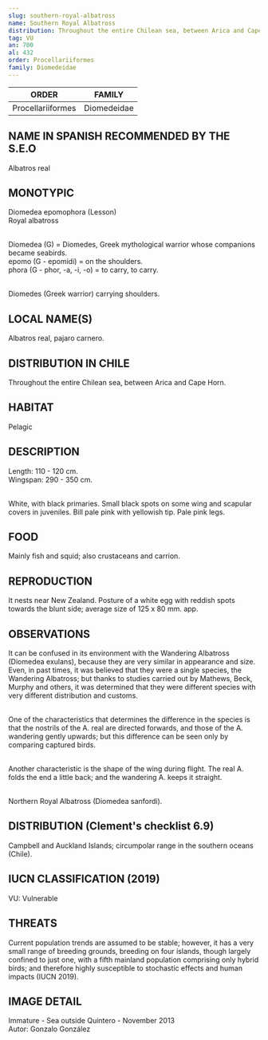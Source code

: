 ```yaml
---
slug: southern-royal-albatross
name: Southern Royal Albatross
distribution: Throughout the entire Chilean sea, between Arica and Cape Horn.
tag: VU
an: 700
al: 432
order: Procellariiformes
family: Diomedeidae
---
```


| ORDER             | FAMILY      |
| ----------------- | ----------- |
| Procellariiformes | Diomedeidae |

## NAME IN SPANISH RECOMMENDED BY THE S.E.O

Albatros real

## MONOTYPIC

Diomedea epomophora (Lesson)<br>
Royal albatross<br><br>

Diomedea (G) = Diomedes, Greek mythological warrior whose companions became seabirds.<br>
epomo (G - epomidi) = on the shoulders.<br>
phora (G - phor, -a, -i, -o) = to carry, to carry.<br><br>

Diomedes (Greek warrior) carrying shoulders.

## LOCAL NAME(S)

Albatros real, pajaro carnero.

## DISTRIBUTION IN CHILE

Throughout the entire Chilean sea, between Arica and Cape Horn.

## HABITAT

Pelagic

## DESCRIPTION

Length: 110 - 120 cm.<br>
Wingspan: 290 - 350 cm.<br><br>

White, with black primaries. Small black spots on some wing and scapular covers in juveniles. Bill pale pink with yellowish tip. Pale pink legs.

## FOOD

Mainly fish and squid; also crustaceans and carrion.

## REPRODUCTION

It nests near New Zealand. Posture of a white egg with reddish spots towards the blunt side; average size of 125 x 80 mm. app.

## OBSERVATIONS

It can be confused in its environment with the Wandering Albatross (Diomedea exulans), because they are very similar in appearance and size. Even, in past times, it was believed that they were a single species, the Wandering Albatross; but thanks to studies carried out by Mathews, Beck, Murphy and others, it was determined that they were different species with very different distribution and customs.<br><br>

One of the characteristics that determines the difference in the species is that the nostrils of the A. real are directed forwards, and those of the A. wandering gently upwards; but this difference can be seen only by comparing captured birds.<br><br>

Another characteristic is the shape of the wing during flight. The real A. folds the end a little back; and the wandering A. keeps it straight.<br><br>

Northern Royal Albatross (Diomedea sanfordi).

## DISTRIBUTION (Clement's checklist 6.9)

Campbell and Auckland Islands; circumpolar range in the southern oceans (Chile).

## IUCN CLASSIFICATION (2019)

VU: Vulnerable

## THREATS

Current population trends are assumed to be stable; however, it has a very small range of breeding grounds, breeding on four islands, though largely confined to just one, with a fifth mainland population comprising only hybrid birds; and therefore highly susceptible to stochastic effects and human impacts (IUCN 2019).

## IMAGE DETAIL

Immature - Sea outside Quintero - November 2013<br>
Autor: Gonzalo González
